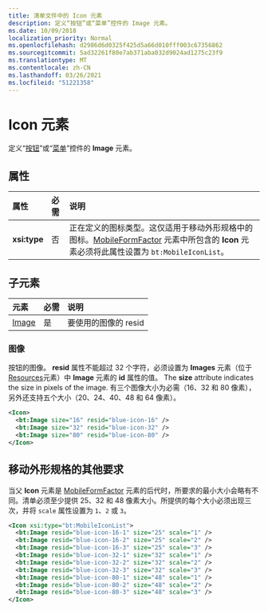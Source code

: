 ```yaml
---
title: 清单文件中的 Icon 元素
description: 定义“按钮”或“菜单”控件的 Image 元素。
ms.date: 10/09/2018
localization_priority: Normal
ms.openlocfilehash: d2986d6d0325f425d5a66d010fff003c67356862
ms.sourcegitcommit: 5ad32261f80e7ab371aba032d9024ad1275c23f9
ms.translationtype: MT
ms.contentlocale: zh-CN
ms.lasthandoff: 03/26/2021
ms.locfileid: "51221358"
---
```

# <a name="icon-element"></a>Icon 元素

定义“[按钮](control.md#button-control)”或“[菜单](control.md#menu-dropdown-button-controls)”控件的 **Image** 元素。

## <a name="attributes"></a>属性

|  属性  |  必需  |  说明  |
|:-----|:-----|:-----|
|  **xsi:type**  |  否  | 正在定义的图标类型。这仅适用于移动外形规格中的图标。[MobileFormFactor](mobileformfactor.md) 元素中所包含的 **Icon** 元素必须将此属性设置为 `bt:MobileIconList`。 |

## <a name="child-elements"></a>子元素

|  元素 |  必需  |  说明  |
|:-----|:-----|:-----|
|  [Image](#image)        | 是 |   要使用的图像的 resid         |

### <a name="image"></a>图像

按钮的图像。 **resid** 属性不能超过 32 个字符，必须设置为 **Images** 元素（位于 [Resources](resources.md)元素）中 **Image** 元素的 **id** 属性的值。 The **size** attribute indicates the size in pixels of the image. 有三个图像大小为必需（16、32 和 80 像素），另外还支持五个大小（20、24、40、48 和 64 像素）。

```xml
<Icon>
  <bt:Image size="16" resid="blue-icon-16" />
  <bt:Image size="32" resid="blue-icon-32" />
  <bt:Image size="80" resid="blue-icon-80" />
</Icon>
```

## <a name="additional-requirements-for-mobile-form-factors"></a>移动外形规格的其他要求

当父 **Icon** 元素是 [MobileFormFactor](mobileformfactor.md) 元素的后代时，所要求的最小大小会略有不同。清单必须至少提供 25、32 和 48 像素大小。所提供的每个大小必须出现三次，并将 `scale` 属性设置为 `1`、`2` 或 `3`。

```xml
<Icon xsi:type="bt:MobileIconList">
  <bt:Image resid="blue-icon-16-1" size="25" scale="1" />
  <bt:Image resid="blue-icon-16-2" size="25" scale="2" />
  <bt:Image resid="blue-icon-16-3" size="25" scale="3" />
  <bt:Image resid="blue-icon-32-1" size="32" scale="1" />
  <bt:Image resid="blue-icon-32-2" size="32" scale="2" />
  <bt:Image resid="blue-icon-32-3" size="32" scale="3" />
  <bt:Image resid="blue-icon-80-1" size="48" scale="1" />
  <bt:Image resid="blue-icon-80-2" size="48" scale="2" />
  <bt:Image resid="blue-icon-80-3" size="48" scale="3" />
</Icon>
```
